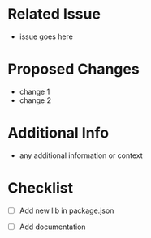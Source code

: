 # Related Issue
- issue goes here

# Proposed Changes
  - change 1
  - change 2
 
# Additional Info
 - any additional information or context 
 
 # Checklist
 - [ ] Add new lib in package.json
 - [ ] Add documentation
 
